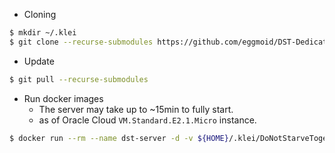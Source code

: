* Cloning

```bash
$ mkdir ~/.klei
$ git clone --recurse-submodules https://github.com/eggmoid/DST-Dedicated-Server.git ~/.klei/DoNotStarveTogether
```

* Update

```bash
$ git pull --recurse-submodules
```

* Run docker images
  * The server may take up to ~15min to fully start.
  * as of Oracle Cloud ```VM.Standard.E2.1.Micro``` instance.

```bash
$ docker run --rm --name dst-server -d -v ${HOME}/.klei/DoNotStarveTogether:/data -p 10999-11000:10999-11000/udp -p 12346-12347:12346-12347/udp -it dst-server:latest
```
